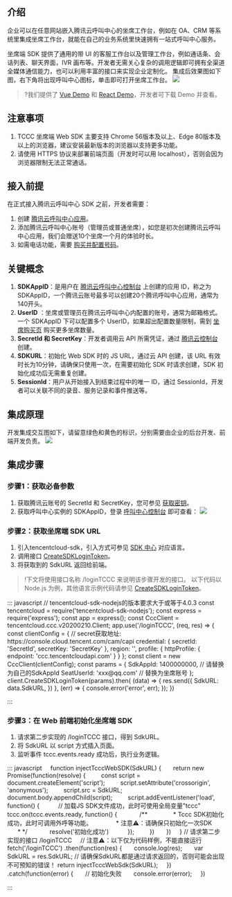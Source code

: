 ## 介绍
企业可以在任意网站嵌入腾讯云呼叫中心的坐席工作台，例如在 OA、CRM 等系统里集成坐席工作台，就能在自己的业务系统里快速拥有一站式呼叫中心服务。

坐席端 SDK 提供了通用的带 UI 的客服工作台以及管理工作台，例如通话条、会话列表、聊天界面，IVR 画布等。开发者无需关心复杂的调用逻辑即可拥有全渠道全媒体通信能力，也可以利用丰富的接口来实现企业定制化。
集成后效果图如下图，右下角将出现呼叫中心图标，单击即可打开坐席工作台。
![](https://qcloudimg.tencent-cloud.cn/raw/d0061346be094140a3a21d7c461aa588.png)
>?我们提供了 [Vue Demo](https://tccc.qcloud.com/assets/tccc-vue-demo.zip) 和 [React Demo](https://tccc.qcloud.com/assets/tccc-vue-demo.zip)，开发者可下载 Demo 并查看。

## 注意事项
1. TCCC 坐席端 Web SDK 主要支持 Chrome 56版本及以上、Edge 80版本及以上的浏览器，建议安装最新版本的浏览器以支持更多功能。
2. 请使用 HTTPS 协议来部署前端页面（开发时可以用 localhost），否则会因为浏览器限制无法正常通话。

## 接入前提
在正式接入腾讯云呼叫中心 SDK 之前，开发者需要：
1. 创建 [腾讯云呼叫中心应用](https://console.cloud.tencent.com/ccc)。
2. 添加腾讯云呼叫中心账号（管理员或普通坐席），如您是初次创建腾讯云呼叫中心应用，我们会赠送10个坐席一个月的体验时长。
3. 如需电话功能，需要 [购买并配置号码](https://cloud.tencent.com/document/product/679/67130)。

## 关键概念
1. **SDKAppID**：是用户在 [腾讯云呼叫中心控制台](https://tccc.qcloud.com/) 上创建的应用 ID，称之为 SDKAppID，一个腾讯云账号最多可以创建20个腾讯呼叫中心应用，通常为140开头。
2. **UserID** ：坐席或管理员在腾讯云呼叫中心内配置的账号，通常为邮箱格式。一个 SDKAppID 下可以配置多个 UserID，如果超出配置数量限制，需到 [坐席购买页](https://buy.cloud.tencent.com/ccc_seat) 购买更多坐席数量。
3. **SecretId 和 SecretKey**：开发者调用云 API 所需凭证，通过 [腾讯云控制台](https://console.cloud.tencent.com/cam/capi) 创建。
4. **SDKURL**：初始化 Web SDK 时的 JS URL，通过云 API 创建，该 URL 有效时长为10分钟，请确保只使用一次，在需要初始化 SDK 时请求创建，SDK 初始化成功后无需重复创建。
5. **SessionId**：用户从开始接入到结束过程中的唯一 ID，通过 SessionId，开发者可以关联不同的录音、服务记录和事件推送等。

## 集成原理
开发集成交互图如下，请留意绿色和黄色的标识，分别需要由企业的后台开发、前端开发负责。
![](https://qcloudimg.tencent-cloud.cn/raw/d6160a99f387578102b4f27fab3115ab.png)

## 集成步骤[](id:tutorial)
### 步骤1：获取必备参数
1. 获取腾讯云账号的 SecretId 和 SecretKey，您可参见 [获取密钥](https://console.cloud.tencent.com/cam/capi)。
2. 获取呼叫中心实例的 SDKAppID，登录 [呼叫中心控制台](https://console.cloud.tencent.com/ccc) 即可查看：
![](https://qcloudimg.tencent-cloud.cn/raw/d95634b1142a19752cbfb0b9c084e3d7.png)

### 步骤2：获取坐席端 SDK URL
1. 引入tencentcloud-sdk，引入方式可参见 [SDK 中心](https://cloud.tencent.com/document/product/494/42698) 对应语言。
2. 调用接口 [CreateSDKLoginToken](https://cloud.tencent.com/document/api/679/49227 )。
3. 将获取到的 SdkURL 返回给前端。
>!下文将使用接口名称 /loginTCCC 来说明该步骤开发的接口。
以下代码以 Node.js 为例，其他语言示例代码请参见 [CreateSDKLoginToken](https://console.cloud.tencent.com/api/explorer?Product=ccc&Version=2020-02-10&Action=CreateSDKLoginToken&SignVersion=)。
<dx-codeblock>
:::  javascript
// tencentcloud-sdk-nodejs的版本要求大于或等于4.0.3
const tencentcloud = require('tencentcloud-sdk-nodejs');
const express = require('express');
const app = express();
const CccClient = tencentcloud.ccc.v20200210.Client;
app.use('/loginTCCC', (req, res) => {
  const clientConfig = {
    // secret获取地址: https://console.cloud.tencent.com/cam/capi
    credential: {
      secretId: 'SecretId',
      secretKey: 'SecretKey'
    },
    region: '',
    profile: {
      httpProfile: {
        endpoint: 'ccc.tencentcloudapi.com'
      }
    }
  };
  const client = new CccClient(clientConfig);
  const params = {
    SdkAppId: 1400000000,  // 请替换为自己的SdkAppId
    SeatUserId: 'xxx@qq.com'  // 替换为坐席账号
  };
  client.CreateSDKLoginToken(params).then(
    (data) => {
       res.send({
         SdkURL: data.SdkURL,
       })
    },
    (err) => {
      console.error('error', err);
  });
})

:::
</dx-codeblock>

### 步骤3：在 Web 前端初始化坐席端 SDK
1. 请求第二步实现的 /loginTCCC 接口，得到 SdkURL。
2. 将 SdkURL 以 script 方式插入页面。
3. 监听事件 tccc.events.ready 成功后，执行业务逻辑。
<dx-codeblock>
:::  javascript
    function injectTcccWebSDK(SdkURL) {
      return new Promise(function(resolve) {
        const script = document.createElement('script');
        script.setAttribute('crossorigin', 'anonymous');
        script.src = SdkURL; 
        document.body.appendChild(script);
        script.addEventListener('load', function() {
          // 加载JS SDK文件成功，此时可使用全局变量"tccc"
          tccc.on(tccc.events.ready, function() {
            /** 
             * Tccc SDK初始化成功，此时可调用外呼等功能。
             * 注意⚠️：请确保只初始化一次SDK
             * */
            resolve('初始化成功')
          });
        })
      })
    }
    // 请求第二步实现的接口 /loginTCCC 
    // 注意⚠️：以下仅为代码样例，不能直接运行
    fetch('/loginTCCC')
      .then(function(res) {
        console.log(res);
        var SdkURL = res.SdkURL; // 请确保SdkURL都是通过请求返回的，否则可能会出现不可预知的错误！
        return injectTcccWebSdk(SdkURL);
      })
      .catch(function(error) {
        // 初始化失败
        console.error(error);
      })

:::
</dx-codeblock>


